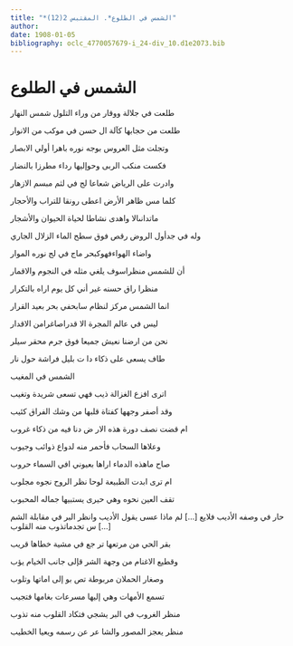 ```yaml
---
title: "*الشمس في الطلوع*. المقتبس 2(12)"
author: 
date: 1908-01-05
bibliography: oclc_4770057679-i_24-div_10.d1e2073.bib
---
```




#  الشمس في الطلوع 


 طلعت في جلالة ووقار   من وراء التلول شمس النهار  

 طلعت من حجابها كآلة ال   حسن في موكب من الانوار  

 وتجلت مثل العروس بوجه   نوره باهرا أولي الابصار  

 فكست منكب الربى وحوإليها   رداء مطرزا بالنضار  

 وادرت على الرياض شعاعا   لج في لثم مبسم الازهار  

 كلما مس ظاهر الأرض اعطى   رونقا للتراب والأحجار   

 ماتدانىالا واهدى نشاطا   لحياة الحيوان والأشجار  

 وله في جدأول الروض رقص   فوق سطح الماء الزلال الجاري  

 واضاء الهواءفهوكبحر   ماج في لج نوره الموار  

 أن للشمس منظراسوف يلغي   مثله في النجوم والاقمار  

 منظرا راق حسنه غير أني   كل يوم اراه بالتكرار  

 انما الشمس مركز لنظام   سابحفي بحر بعيد القرار  

 ليس في عالم المجرة الا   قدراصاغرامن الاقدار  

 نحن من ارضنا نعيش جميعا   فوق جرم محقر سيلر  

 طاف يسعى على ذكاء دا   ت بليل فراشة حول نار  

 الشمس في المغيب 

 اترى افزع الغزالة ذيب   فهي تسعى شريدة وتغيب  

 وقد أصفر وجهها كفتاة   قلبها من وشك الفراق كئيب  

 ام قضت نصف دورة هذه الار   ض دنا فيه من ذكاء غروب  

 وعلاها السحاب فأحمر منه   لدواع ذوائب وجيوب  

 صاح ماهذه الدماء اراها   بعيوني افي السماء حروب  

 ام ترى ابدت الطبيعة لوحا   نظر الروح نجوه مجلوب  

 تقف العين نحوه وهي حيرى   يستبيها جماله المحبوب  

 حار في وصفه الأديب فلايع  [...]  لم ماذا عسى يقول الأديب   وانظر البر في مقابلة الشم  [...]  س تجدماتذوب منه القلوب 

 بقر الحي من مرتعها تر   جع في مشية خطاها قريب  

 وقطيع الاغنام من وجهة الشر   قإلى جانب الخيام يؤب  

 وصغار الحملان مربوطة تص   بو إلى اماتها وتلوب  

 تسمع الأمهات وهي إليها   مسرعات بغامها فتجيب  

 منظر الغروب في البر يشجي   فتكاد القلوب منه تذوب  

 منظر يعجز المصور والشا   عر عن رسمه ويعيا الخطيب   
